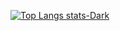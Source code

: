 [![Top Langs  stats-Dark](https://github-readme-stats.vercel.app/api/top-langs/?username=TetSigma)](https://github.com/anuraghazra/github-readme-stats)
